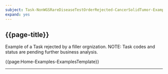 ```yaml
---
subject: Task-NonWGSRareDiseaseTestOrderRejected-CancerSolidTumor-Example
expand: yes
---
```



## {{page-title}}

Example of a Task rejected by a filler orgnization. NOTE: Task codes and status are pending further business analysis.

{{page:Home-Examples-ExamplesTemplate}}


---